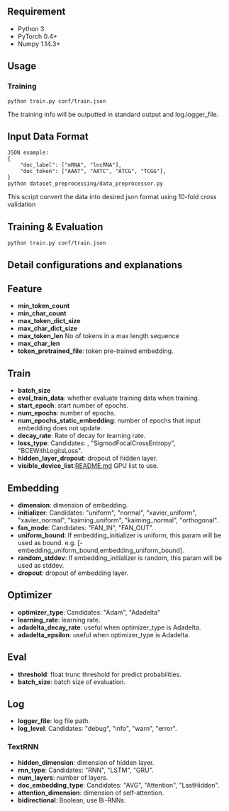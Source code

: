 

## Requirement

* Python 3
* PyTorch 0.4+
* Numpy 1.14.3+

## Usage

### Training

    python train.py conf/train.json


The training info will be outputted in standard output and log.logger\_file.


## Input Data Format

    JSON example:
    {
        "doc_label": ["mRNA", "lncRNA"],
        "doc_token": ["AAAT", "AATC", "ATCG", "TCGG"],
    }
    python dataset_preprocessing/data_preprocessor.py 
   This script convert the data into desired json format using 10-fold cross validation 
## Training & Evaluation

    python train.py conf/train.json
    
## Detail configurations and explanations

## Feature

* **min\_token\_count**
* **min\_char\_count**
* **max\_token\_dict\_size**
* **max\_char\_dict\_size**
* **max\_token\_len** No of tokens in a max length sequence
* **max\_char\_len**
* **token\_pretrained\_file**: token pre-trained embedding.

## Train

* **batch\_size**
* **eval\_train\_data**: whether evaluate training data when training.
* **start\_epoch**: start number of epochs.
* **num\_epochs**: number of epochs.
* **num\_epochs\_static\_embedding**: number of epochs that input embedding does not update.
* **decay\_rate**: Rate of decay for learning rate.
* **loss\_type**: Candidates: , "SigmodFocalCrossEntropy", "BCEWithLogitsLoss".
* **hidden\_layer\_dropout**: dropout of hidden layer.
* **visible\_device\_list**:[README.md](README.md) GPU list to use.


## Embedding

* **dimension**: dimension of embedding.
* **initializer**: Candidates: "uniform", "normal", "xavier\_uniform", "xavier\_normal", "kaiming\_uniform", "kaiming\_normal", "orthogonal".
* **fan\_mode**: Candidates: "FAN\_IN", "FAN\_OUT".
* **uniform\_bound**: If embedding_initializer is uniform, this param will be used as bound. e.g. [-embedding\_uniform\_bound,embedding\_uniform\_bound].
* **random\_stddev**: If embedding_initializer is random, this param will be used as stddev.
* **dropout**: dropout of embedding layer.


## Optimizer

* **optimizer\_type**: Candidates: "Adam", "Adadelta"
* **learning\_rate**: learning rate.
* **adadelta\_decay\_rate**: useful when optimizer\_type is Adadelta.
* **adadelta\_epsilon**: useful when optimizer\_type is Adadelta.


## Eval

* **threshold**: float trunc threshold for predict probabilities.
* **batch\_size**: batch size of evaluation.
## Log

* **logger\_file**: log file path.
* **log\_level**: Candidates: "debug", "info", "warn", "error".


### TextRNN

* **hidden\_dimension**: dimension of hidden layer.
* **rnn\_type**: Candidates: "RNN", "LSTM", "GRU".
* **num\_layers**: number of layers.
* **doc\_embedding\_type**: Candidates: "AVG", "Attention", "LastHidden".
* **attention\_dimension**: dimension of self-attention.
* **bidirectional**: Boolean, use Bi-RNNs.




